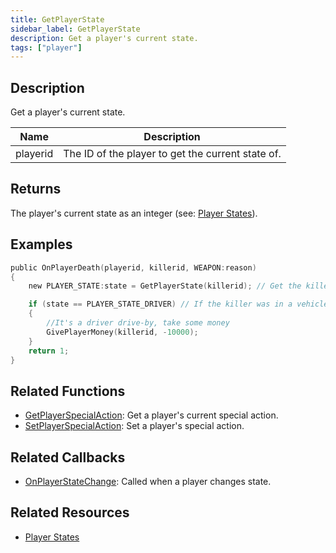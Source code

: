 ```yaml
---
title: GetPlayerState
sidebar_label: GetPlayerState
description: Get a player's current state.
tags: ["player"]
---
```


## Description

Get a player's current state.

| Name     | Description                                       |
| -------- | ------------------------------------------------- |
| playerid | The ID of the player to get the current state of. |

## Returns

The player's current state as an integer (see: [Player States](../resources/playerstates)).

## Examples

```c
public OnPlayerDeath(playerid, killerid, WEAPON:reason)
{
    new PLAYER_STATE:state = GetPlayerState(killerid); // Get the killer's state

    if (state == PLAYER_STATE_DRIVER) // If the killer was in a vehicle
    {
        //It's a driver drive-by, take some money
        GivePlayerMoney(killerid, -10000);
    }
    return 1;
}
```

## Related Functions

- [GetPlayerSpecialAction](GetPlayerSpecialAction): Get a player's current special action.
- [SetPlayerSpecialAction](SetPlayerSpecialAction): Set a player's special action.

## Related Callbacks

- [OnPlayerStateChange](../callbacks/OnPlayerStateChange): Called when a player changes state.

## Related Resources

- [Player States](../resources/playerstates)

